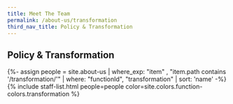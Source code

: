 ```yaml
---
title: Meet The Team
permalink: /about-us/transformation
third_nav_title: Policy & Transformation
---
```


## **Policy & Transformation**

{%- assign people = site.about-us | where_exp: "item" , "item.path contains '/transformation/'" | where: "functionId", "transformation" | sort: 'name' -%}
{% include staff-list.html people=people color=site.colors.function-colors.transformation  %}
